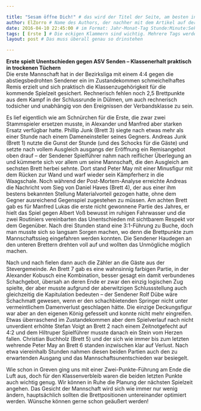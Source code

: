 ```yaml
---

title: "Sesam öffne Dich!" # das wird der Titel der Seite, am besten in Anführungszeichen (z.B. wenn er Sonderzeichen enthält)
author: ElZorro # Name des Authors, der nachher mit dem Artikel auf der Seite angezeigt wird; das ist unabhängig vom github-Benutzernamen
date: 2016-04-10 22:45:00 # im Format: Jahr-Monat-Tag Stunde:Minute:Sekunde, die Uhrzeit ist optional
tags: [ Erste ] # Die eckigen Klammern sind wichtig. Mehrere Tags werden durch Kommas separiert
layout: post # Das muss überall genau so drinstehen

---
```

**Erste spielt Unentschieden gegen ASV Senden – Klassenerhalt praktisch in trockenen Tüchern**  
Die erste Mannschaft hat in der Bezirksliga mit einem 4:4 gegen die abstiegsbedrohten Sendener ein im Zustandekommen schmeichelhaftes Remis erzielt und sich praktisch die Klassenzugehörigkeit für die kommende Spielzeit gesichert. Rechnerisch fehlen noch 2,5 Brettpunkte aus dem Kampf in der Schlussrunde in Dülmen, um auch rechnerisch todsicher und unabhängig von den Ereignissen der Verbandsklasse zu sein.
<!-- continue -->
Es lief eigentlich wie am Schnürchen für die Erste, die zwar zwei Stammspieler ersetzen musste, in Alexander und Manfred aber starken Ersatz verfügbar hatte. Phillip Junk (Brett 3) siegte nach etwas mehr als einer Stunde nach einem Dameneinsteller seines Gegners. Andreas Junk (Brett 1) nutzte die Gunst der Stunde (und des Schocks für die Gäste) und setzte nach vollem Ausgleich ausgangs der Eröffnung ein Remisangebot oben drauf – der Sendener Spielführer nahm nach reiflicher Überlegung an und kümmerte sich vor allem um seine Mannschaft, die den Ausgleich am sechsten Brett herbei sehnte. Dort stand Peter May mit einer Minusfigur mit dem Rücken zur Wand und warf wieder sein Kämpferherz in die Waagschale. Noch während der Post-Mortem-Analyse erreichte Andreas die Nachricht vom Sieg von Daniel Haves (Brett 4), der aus einer ihm bestens bekannten Stellung Materialvorteil gezogen hatte, ohne dem Gegner ausreichend Gegenspiel zugestehen zu müssen. Am achten Brett gab es für Manfred Lukas die erste nicht gewonnene Partie des Jahres, er hielt das Spiel gegen Albert Voß bewusst im ruhigen Fahrwasser und die zwei Routiniers vereinbarten das Unentschieden mit sichtbarem Respekt vor dem Gegenüber. Nach drei Stunden stand eine 3:1-Führung zu Buche, doch man musste sich so langsam Sorgen machen, wo denn die Brettpunkte zum Mannschaftssieg eingefahren werden konnten. Die Sendener Haudegen an den unteren Brettern drehten voll auf und wollten das Unmögliche möglich machen.

Nach und nach fielen dann auch die Zähler an die Gäste aus der Stevergemeinde. An Brett 7 gab es eine wahnsinnig farbigen Partie, in der Alexander Kobusch eine Kombination, besser gesagt ein damit verbundenes Schachgebot, übersah an deren Ende er zwar den einzig logischen Zug spielte, der aber musste aufgrund der aberwitzigen Schlussstellung auch gleichzeitig die Kapitulation bedeuten – der Sendener Rolf Dübe wäre Schachmatt gewesen, wenn er den schachbietenden Springer nicht unter vermeintlichem Damenverlust geschlagen hätte. Die einzige Deckungsfigur war aber an den eigenen König gefesselt und konnte nicht mehr eingreifen. Etwas überraschend im Zustandekommen aber dem Spielverlauf nach nicht unverdient erhöhte Stefan Voigt an Brett 2 nach einem Zeitnotgefecht auf 4:2 und dem Hiltruper Spielführer musste danach ein Stein vom Herzen fallen. Christian Buchholz (Brett 5) und der sich wie immer bis zum letzten wehrende Peter May an Brett 6 standen inzwischen klar auf Verlust. Nach etwa viereinhalb Stunden nahmen diesen beiden Partien auch den zu erwartenden Ausgang und das Mannschaftsunentschieden war besiegelt.

Wie schon in Greven ging uns mit einer Zwei-Punkte-Führung am Ende die Luft  aus, doch für den Klassenverbleib waren die beiden letzten Punkte auch wichtig genug. Wir können in Ruhe die Planung der nächsten Spielzeit angehen. Das Gesicht der Mannschaft wird sich wie immer nur wenig ändern, hauptsächlich sollten die Brettpositionen untereinander optimiert werden. Wünsche können gerne schon geäußert werden!
